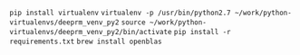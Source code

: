 `pip install virtualenv`
`virtualenv -p /usr/bin/python2.7 ~/work/python-virtualenvs/deeprm_venv_py2`
`source ~/work/python-virtualenvs/deeprm_venv_py2/bin/activate`
`pip install -r requirements.txt`
`brew install openblas`
